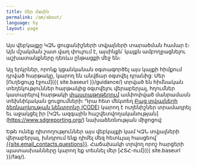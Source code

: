 ```yaml
---
title: Մեր մասին
permalink: /am/about/
language: hy
layout: page
---
```


Այս վեբկայքը ԿԶՆ ցուցանիշների տվյալների տարածման համար է։ Այն մշակման շատ վաղ փուլում է, այսինքն՝ կայքն ամբողջացնելու աշխատանքները դեռևս ընթացքի մեջ են։

Այլ երկրներ, որոնք կցանկանան օգտագործել այս կայքի հիմքում դրված հարթակը, կարող են անվճար օգտվել դրանից: Մեր [Ուղեցույց էջում]({{ site.baseurl }}/guidance/) տրված են հիմնական տեղեկություններ հարթակից օգտվելու վերաբերյալ, հղումներ կատարելով հարթակի  [փաստաթղթերում](https://open-sdg.readthedocs.io) ամփոփված մանրամասն տեխնիկական ցուցումների: Դրա հետ մեկտեղ [Բաց տվյալների ձեռնարկության կենտրոնը (CODE)](http://www.opendataenterprise.org/) կարող է ուղենիշներ տրամադրել եւ աջակցել իր [ԿԶՆ ազգային հաշվետվողականության] (https://www.sdgreporting.org/) նախաձեռնության միջոցով:

Եթե ունեք դիտողություններ այս վեբկայքի կամ ԿԶՆ տվյալների վերաբերյալ, խնդրում ենք դիմել մեզ հետևյալ հասցեով՝ <a href="mailto:{{site.email_contacts.questions}}">{{site.email_contacts.questions}}</a>. Հաճախակի տրվող որոշ հարցերի պատասխանները կարող եք տեսնել մեր [ՀՏՀ-ում]({{ site.baseurl }}/faq/).
